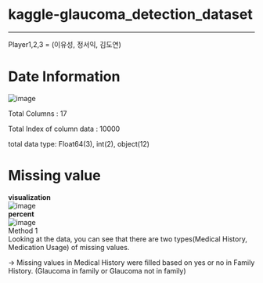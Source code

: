 # kaggle-glaucoma_detection_dataset

---
Player1,2,3 = (이유성, 정서익, 김도연)

# Date Information
![image](https://github.com/deeptudy/kaggle-glaucoma_detection_dataset/assets/103613730/6b39f58b-1db8-4e4e-acb8-954d1586631b)

Total Columns : 17

Total Index of column data : 10000

total data type: Float64(3), int(2), object(12)

# Missing value
**visualization**<br>
![image](https://github.com/deeptudy/kaggle-glaucoma_detection_dataset/assets/103613730/aef7789f-1dd7-41d5-a7e7-5443a9facb24)<br>
**percent**<br>
![image](https://github.com/deeptudy/kaggle-glaucoma_detection_dataset/assets/103613730/c1c03f0d-824e-49b0-a5a0-ce0a6e18429f)<br>
Method 1<br>
Looking at the data, you can see that there are two types(Medical History, Medication Usage) of missing values.

->
Missing values ​​in Medical History were filled based on yes or no in Family History. (Glaucoma in family or Glaucoma not in family)

